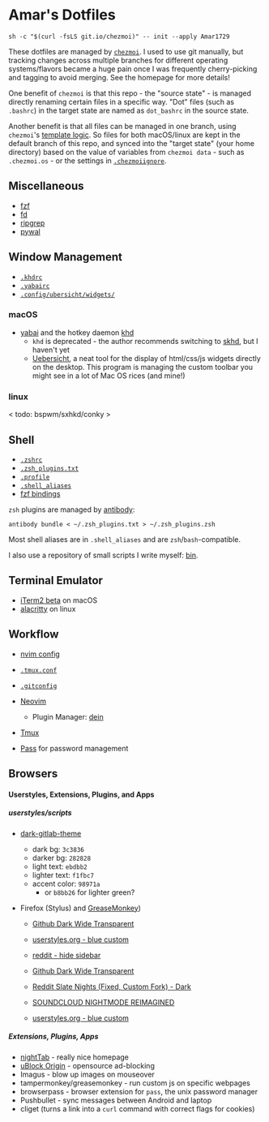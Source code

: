 # Amar's Dotfiles

```
sh -c "$(curl -fsLS git.io/chezmoi)" -- init --apply Amar1729
```

These dotfiles are managed by [`chezmoi`](https://github.com/twpayne/chezmoi/). I used to use git manually, but tracking changes across multiple branches for different operating systems/flavors became a huge pain once I was frequently cherry-picking and tagging to avoid merging. See the homepage for more details!

One benefit of `chezmoi` is that this repo - the "source state" - is managed directly renaming certain files in a specific way. "Dot" files (such as `.bashrc`) in the target state are named as `dot_bashrc` in the source state.

Another benefit is that all files can be managed in one branch, using `chezmoi`'s [template logic](https://github.com/twpayne/chezmoi/blob/master/docs/HOWTO.md#manage-machine-to-machine-differences). So files for both macOS/linux are kept in the default branch of this repo, and synced into the "target state" (your home directory) based on the value of variables from `chezmoi data` - such as `.chezmoi.os` - or the settings in [`.chezmoiignore`](./.chezmoiignore).


## Miscellaneous

* [fzf](https://github.com/junegunn/fzf)
* [fd](https://github.com/sharkdp/fd)
* [ripgrep](https://github.com/BurntSushi/ripgrep)
* [pywal](https://github.com/dylanaraps/pywal)


## Window Management

* [`.khdrc`](./dot_khdrc.yabai)
* [`.yabairc`](./executable_dot_yabairc)
* [`.config/ubersicht/widgets/`](./dot_config/ubersicht/widgets/)

### macOS

* [yabai](https://github.com/koekeishiya/yabai/) and the hotkey daemon [khd](https://github.com/koekeishiya/khd)
  * `khd` is deprecated - the author recommends switching to [skhd](https://github.com/koekeishiya/skhd), but I haven't yet
  * [Uebersicht](http://tracesof.net/uebersicht/), a neat tool for the display of html/css/js widgets directly on the desktop. This program is managing the custom toolbar you might see in a lot of Mac OS rices (and mine!)

### linux

< todo: bspwm/sxhkd/conky >


## Shell

* [`.zshrc`](./dot_zshrc)
* [`.zsh_plugins.txt`](./dot_zsh_plugins.txt)
* [`.profile`](./dot_profile)
* [`.shell_aliases`](./dot_shell_aliases.tmpl)
* [fzf bindings](./dot_config/fzf)

`zsh` plugins are managed by [antibody](https://getantibody.github.io/):
```
antibody bundle < ~/.zsh_plugins.txt > ~/.zsh_plugins.zsh
```

Most shell aliases are in `.shell_aliases` and are `zsh`/`bash`-compatible.

I also use a repository of small scripts I write myself: [bin](https://github.com/Amar1729/bin).


## Terminal Emulator
* [iTerm2 beta](https://www.iterm2.com/downloads.html) on macOS
* [alacritty](https://github.com/alacritty/alacritty/) on linux


## Workflow

* [nvim config](./dot_config/nvim)
* [`.tmux.conf`](./dot_tmux.conf.tmpl)
* [`.gitconfig`](./dot_gitconfig.tmpl)

* [Neovim](https://github.com/neovim/neovim)
  * Plugin Manager: [dein](https://github.com/Shougo/dein.vim)
* [Tmux](https://github.com/tmux/tmux)
* [Pass](https://www.passwordstore.org/) for password management


## Browsers

#### Userstyles, Extensions, Plugins, and Apps

##### userstyles/scripts
* [dark-gitlab-theme](https://userstyles.org/styles/164877/dark-gitlab-theme)
  * dark bg: `3c3836`
  * darker bg: `282828`
  * light text: `ebdbb2`
  * lighter text: `f1fbc7`
  * accent color: `98971a`
    * or `b8bb26` for lighter green?
* Firefox (Stylus) and [GreaseMonkey](https://addons.mozilla.org/en-US/firefox/addon/greasemonkey/))

  * [Github Dark Wide Transparent](https://userstyles.org/styles/126131/github-dark-wide-transparent)
  * [userstyles.org - blue custom](https://userstyles.org/styles/118410/userstyles-org-blue-custom)
  * [reddit - hide sidebar](https://userstyles.org/styles/142862/reddit-hide-sidebar-for-low-screen-width)

  * [Github Dark Wide Transparent](https://userstyles.org/styles/126131/github-dark-wide-transparent)
  * [Reddit Slate Nights (Fixed, Custom Fork) - Dark](https://userstyles.org/styles/123908/reddit-slate-nights-fixed-custom-fork-dark)
  * [SOUNDCLOUD NIGHTMODE REIMAGINED](https://userstyles.org/styles/136523/soundcloud-nightmode-reimagined)
  * [userstyles.org - blue custom](https://userstyles.org/styles/118410/userstyles-org-blue-custom)

##### Extensions, Plugins, Apps
  * [nightTab](https://addons.mozilla.org/en-US/firefox/addon/nighttab/) - really nice homepage
  * [uBlock Origin](https://addons.mozilla.org/en-US/firefox/addon/ublock-origin/) - opensource ad-blocking
  * Imagus - blow up images on mouseover
  * tampermonkey/greasemonkey - run custom js on specific webpages
  * browserpass - browser extension for `pass`, the unix password manager  
  * Pushbullet - sync messages between Android and laptop
  * cliget (turns a link into a `curl` command with correct flags for cookies)
